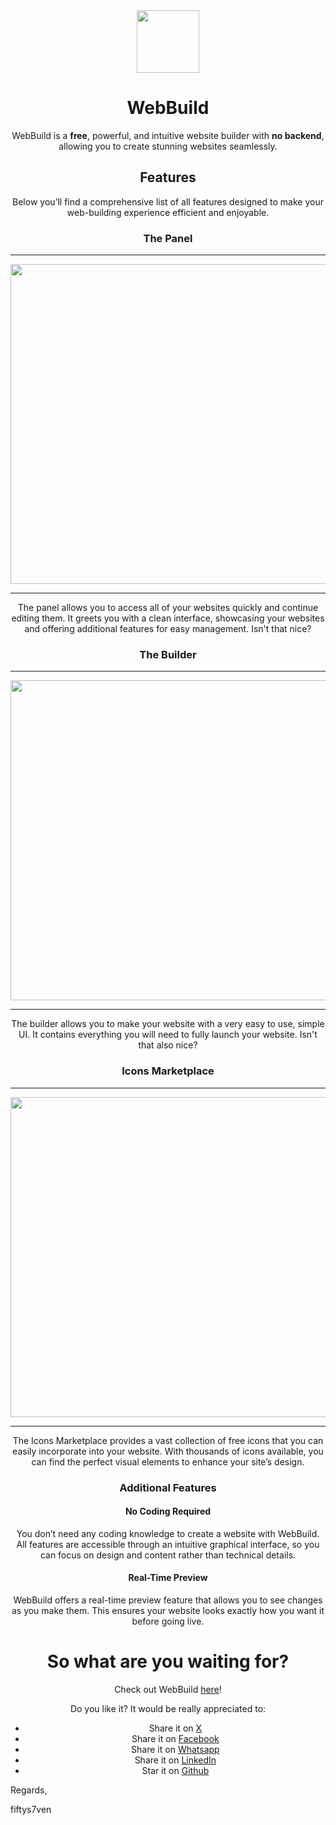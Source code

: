 <div align="center">
<img src="https://github.com/fiftys7vencode/webbuild/blob/main/builder/icons/webbuild.svg" width=100>
<br>

  # WebBuild
  WebBuild is a **free**, powerful, and intuitive website builder with **no backend**, allowing you to create stunning websites seamlessly.
  ## Features
  Below you’ll find a comprehensive list of all features designed to make your web-building experience efficient and enjoyable.
  
  ### The Panel

  <hr>
  <img src="https://github.com/fiftys7vencode/webbuild/blob/main/src2.png" width=512>
  <hr>

  The panel allows you to access all of your websites quickly and continue editing them. It greets you with a clean interface, showcasing your websites and offering additional features for easy management. Isn't that nice?

  ### The Builder

  <hr>
  <img src="https://github.com/fiftys7vencode/webbuild/blob/main/src1.png" width=512>
  <hr>
  
  The builder allows you to make your website with a very easy to use, simple UI. It contains everything you will need to fully launch your website. Isn't that also nice?

  ### Icons Marketplace

  <hr>
  <img src="https://github.com/fiftys7vencode/webbuild/blob/main/src4.png" width=512>
  <hr>

  The Icons Marketplace provides a vast collection of free icons that you can easily incorporate into your website. With thousands of icons available, you can find the perfect visual elements to enhance your site’s design.

  ### Additional Features

  #### No Coding Required
  You don’t need any coding knowledge to create a website with WebBuild. All features are accessible through an intuitive graphical interface, so you can focus on design and content rather than technical details.

  #### Real-Time Preview
  WebBuild offers a real-time preview feature that allows you to see changes as you make them. This ensures your website looks exactly how you want it before going live.

  # So what are you waiting for?
  Check out WebBuild [here](https://webbuild.js.org)!
  
  Do you like it? It would be really appreciated to:

  - Share it on [X](https://twitter.com/share?url=https://webbuild.js.org)
  - Share it on [Facebook](https://www.facebook.com/sharer/sharer.php?u=https://webbuild.js.org)
  - Share it on [Whatsapp](https://api.whatsapp.com/send?text=Check%20this%20out!%20https://webbuild.js.org)
  - Share it on [LinkedIn](https://www.linkedin.com/sharing/share-offsite/?url=https://webbuild.js.org)
  - Star it on [Github](https://github.com/fiftys7vencode/webbuild)
</div>

Regards,

fiftys7ven
